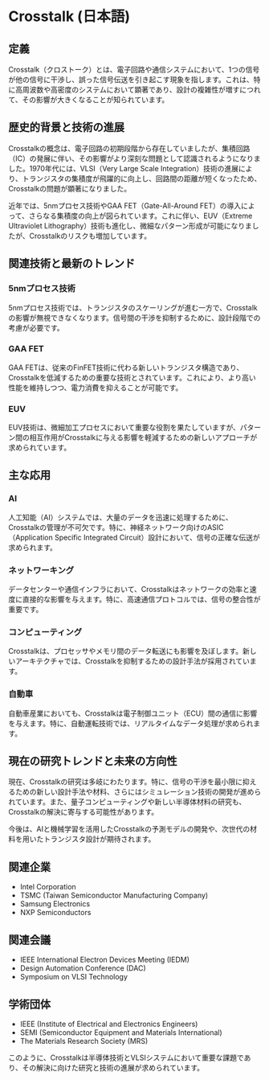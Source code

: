 # Crosstalk (日本語)

## 定義
Crosstalk（クロストーク）とは、電子回路や通信システムにおいて、1つの信号が他の信号に干渉し、誤った信号伝送を引き起こす現象を指します。これは、特に高周波数や高密度のシステムにおいて顕著であり、設計の複雑性が増すにつれて、その影響が大きくなることが知られています。

## 歴史的背景と技術の進展
Crosstalkの概念は、電子回路の初期段階から存在していましたが、集積回路（IC）の発展に伴い、その影響がより深刻な問題として認識されるようになりました。1970年代には、VLSI（Very Large Scale Integration）技術の進展により、トランジスタの集積度が飛躍的に向上し、回路間の距離が短くなったため、Crosstalkの問題が顕著になりました。

近年では、5nmプロセス技術やGAA FET（Gate-All-Around FET）の導入によって、さらなる集積度の向上が図られています。これに伴い、EUV（Extreme Ultraviolet Lithography）技術も進化し、微細なパターン形成が可能になりましたが、Crosstalkのリスクも増加しています。

## 関連技術と最新のトレンド

### 5nmプロセス技術
5nmプロセス技術では、トランジスタのスケーリングが進む一方で、Crosstalkの影響が無視できなくなります。信号間の干渉を抑制するために、設計段階での考慮が必要です。

### GAA FET
GAA FETは、従来のFinFET技術に代わる新しいトランジスタ構造であり、Crosstalkを低減するための重要な技術とされています。これにより、より高い性能を維持しつつ、電力消費を抑えることが可能です。

### EUV
EUV技術は、微細加工プロセスにおいて重要な役割を果たしていますが、パターン間の相互作用がCrosstalkに与える影響を軽減するための新しいアプローチが求められています。

## 主な応用

### AI
人工知能（AI）システムでは、大量のデータを迅速に処理するために、Crosstalkの管理が不可欠です。特に、神経ネットワーク向けのASIC（Application Specific Integrated Circuit）設計において、信号の正確な伝送が求められます。

### ネットワーキング
データセンターや通信インフラにおいて、Crosstalkはネットワークの効率と速度に直接的な影響を与えます。特に、高速通信プロトコルでは、信号の整合性が重要です。

### コンピューティング
Crosstalkは、プロセッサやメモリ間のデータ転送にも影響を及ぼします。新しいアーキテクチャでは、Crosstalkを抑制するための設計手法が採用されています。

### 自動車
自動車産業においても、Crosstalkは電子制御ユニット（ECU）間の通信に影響を与えます。特に、自動運転技術では、リアルタイムなデータ処理が求められます。

## 現在の研究トレンドと未来の方向性
現在、Crosstalkの研究は多岐にわたります。特に、信号の干渉を最小限に抑えるための新しい設計手法や材料、さらにはシミュレーション技術の開発が進められています。また、量子コンピューティングや新しい半導体材料の研究も、Crosstalkの解決に寄与する可能性があります。

今後は、AIと機械学習を活用したCrosstalkの予測モデルの開発や、次世代の材料を用いたトランジスタ設計が期待されます。

## 関連企業
- Intel Corporation
- TSMC (Taiwan Semiconductor Manufacturing Company)
- Samsung Electronics
- NXP Semiconductors

## 関連会議
- IEEE International Electron Devices Meeting (IEDM)
- Design Automation Conference (DAC)
- Symposium on VLSI Technology

## 学術団体
- IEEE (Institute of Electrical and Electronics Engineers)
- SEMI (Semiconductor Equipment and Materials International)
- The Materials Research Society (MRS)

このように、Crosstalkは半導体技術とVLSIシステムにおいて重要な課題であり、その解決に向けた研究と技術の進展が求められています。